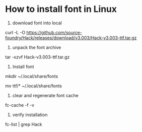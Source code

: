 # How to install font in Linux

1. download font into local

curl -L -O https://github.com/source-foundry/Hack/releases/download/v3.003/Hack-v3.003-ttf.tar.gz

1. unpack the font archive

tar -xzvf Hack-v3.003-ttf.tar.gz

1. Install font

mkdir ~/.local/share/fonts

mv ttf/* ~/.local/share/fonts

1. clear and regenerate font cache

fc-cache -f -v

1. verify installation

fc-list | grep Hack